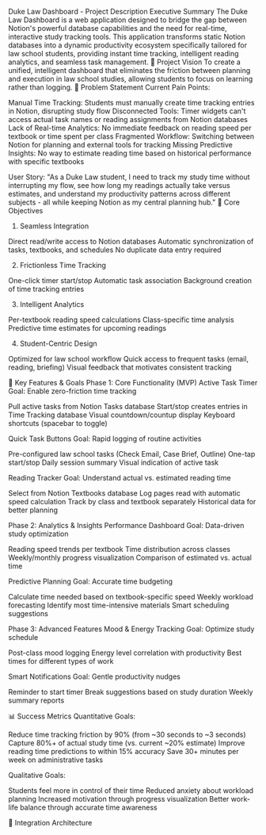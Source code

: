  Duke Law Dashboard - Project Description
Executive Summary
The Duke Law Dashboard is a web application designed to bridge the gap between Notion's powerful database capabilities and the need for real-time, interactive study tracking tools. This application transforms static Notion databases into a dynamic productivity ecosystem specifically tailored for law school students, providing instant time tracking, intelligent reading analytics, and seamless task management.
🎯 Project Vision
To create a unified, intelligent dashboard that eliminates the friction between planning and execution in law school studies, allowing students to focus on learning rather than logging.
📌 Problem Statement
Current Pain Points:

Manual Time Tracking: Students must manually create time tracking entries in Notion, disrupting study flow
Disconnected Tools: Timer widgets can't access actual task names or reading assignments from Notion databases
Lack of Real-time Analytics: No immediate feedback on reading speed per textbook or time spent per class
Fragmented Workflow: Switching between Notion for planning and external tools for tracking
Missing Predictive Insights: No way to estimate reading time based on historical performance with specific textbooks

User Story:
"As a Duke Law student, I need to track my study time without interrupting my flow, see how long my readings actually take versus estimates, and understand my productivity patterns across different subjects - all while keeping Notion as my central planning hub."
🎯 Core Objectives
1. Seamless Integration

Direct read/write access to Notion databases
Automatic synchronization of tasks, textbooks, and schedules
No duplicate data entry required

2. Frictionless Time Tracking

One-click timer start/stop
Automatic task association
Background creation of time tracking entries

3. Intelligent Analytics

Per-textbook reading speed calculations
Class-specific time analysis
Predictive time estimates for upcoming readings

4. Student-Centric Design

Optimized for law school workflow
Quick access to frequent tasks (email, reading, briefing)
Visual feedback that motivates consistent tracking

🔧 Key Features & Goals
Phase 1: Core Functionality (MVP)
Active Task Timer
Goal: Enable zero-friction time tracking

Pull active tasks from Notion Tasks database
Start/stop creates entries in Time Tracking database
Visual countdown/countup display
Keyboard shortcuts (spacebar to toggle)

Quick Task Buttons
Goal: Rapid logging of routine activities

Pre-configured law school tasks (Check Email, Case Brief, Outline)
One-tap start/stop
Daily session summary
Visual indication of active task

Reading Tracker
Goal: Understand actual vs. estimated reading time

Select from Notion Textbooks database
Log pages read with automatic speed calculation
Track by class and textbook separately
Historical data for better planning

Phase 2: Analytics & Insights
Performance Dashboard
Goal: Data-driven study optimization

Reading speed trends per textbook
Time distribution across classes
Weekly/monthly progress visualization
Comparison of estimated vs. actual time

Predictive Planning
Goal: Accurate time budgeting

Calculate time needed based on textbook-specific speed
Weekly workload forecasting
Identify most time-intensive materials
Smart scheduling suggestions

Phase 3: Advanced Features
Mood & Energy Tracking
Goal: Optimize study schedule

Post-class mood logging
Energy level correlation with productivity
Best times for different types of work

Smart Notifications
Goal: Gentle productivity nudges

Reminder to start timer
Break suggestions based on study duration
Weekly summary reports

📊 Success Metrics
Quantitative Goals:

Reduce time tracking friction by 90% (from ~30 seconds to ~3 seconds)
Capture 80%+ of actual study time (vs. current ~20% estimate)
Improve reading time predictions to within 15% accuracy
Save 30+ minutes per week on administrative tasks

Qualitative Goals:

Students feel more in control of their time
Reduced anxiety about workload planning
Increased motivation through progress visualization
Better work-life balance through accurate time awareness

🔄 Integration Architecture
